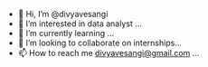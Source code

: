 - 👋 Hi, I’m @divyavesangi
- 👀 I’m interested in data analyst ...
- 🌱 I’m currently learning ...
- 💞️ I’m looking to collaborate on internships...
- 📫 How to reach me divyavesangi@gmail.com  ...

<!---
divyavesangi/divyavesangi is a ✨ special ✨ repository because its `README.md` (this file) appears on your GitHub profile.
You can click the Preview link to take a look at your changes.
--->
